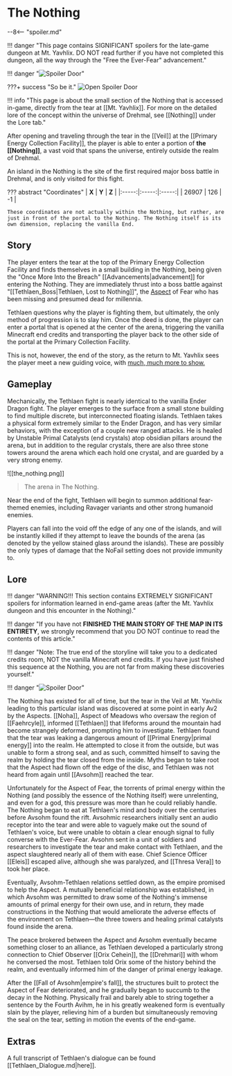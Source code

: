 # The Nothing

--8<-- "spoiler.md"

!!! danger "This page contains SIGNIFICANT spoilers for the late-game dungeon at Mt. Yavhlix. DO NOT read further if you have not completed this dungeon, all the way through the "Free the Ever-Fear" advancement." 

!!! danger "![Spoiler Door](/assets/img/spoiler_door.png)"

???+ success "So be it."
    ![Open Spoiler Door](/assets/img/yav_dooropen.png)

!!! info "This page is about the small section of the Nothing that is accessed in-game, directly from the tear at [[Mt. Yavhlix]]. For more on the detailed lore of the concept within the universe of Drehmal, see [[Nothing]] under the Lore tab."

After opening and traveling through the tear in the [[Veil]] at the [[Primary Energy Collection Facility]], the player is able to enter a portion of **the [[Nothing]]**, a vast void that spans the universe, entirely outside the realm of Drehmal.

An island in the Nothing is the site of the first required major boss battle in Drehmal, and is only visited for this fight.

??? abstract "Coordinates"
    | **X** | **Y** | **Z** |
    |:-----:|:-----:|:-----:|
    | 26907   |  126   | -1  |

    These coordinates are not actually within the Nothing, but rather, are just in front of the portal to the Nothing. The Nothing itself is its own dimension, replacing the vanilla End.

## Story
The player enters the tear at the top of the Primary Energy Collection Facility and finds themselves in a small building in the Nothing, being given the "Once More Into the Breach" [[Advancements|advancement]] for entering the Nothing. They are immediately thrust into a boss battle against "[[Tethlaen_Boss|Tethlaen, Lost to Nothing]]", the [Aspect](/Lore/Higher_Beings/Aspects/) of Fear who has been missing and presumed dead for millennia.

Tethlaen questions why the player is fighting them, but ultimately, the only method of progression is to slay him. Once the deed is done, the player can enter a portal that is opened at the center of the arena, triggering the vanilla Minecraft end credits and transporting the player back to the other side of the portal at the Primary Collection Facility.

This is not, however, the end of the story, as the return to Mt. Yavhlix sees the player meet a new guiding voice, with [much, much more to show.](/Story_and_Features/Story_Locations/End-Game_Locations/)

## Gameplay
Mechanically, the Tethlaen fight is nearly identical to the vanilla Ender Dragon fight. The player emerges to the surface from a small stone building to find multiple discrete, but interconnected floating islands. Tethlaen takes a physical form extremely similar to the Ender Dragon, and has very similar behaviors, with the exception of a couple new ranged attacks. He is healed by Unstable Primal Catalysts (end crystals) atop obsidian pillars around the arena, but in addition to the regular crystals, there are also three stone towers around the arena which each hold one crystal, and are guarded by a very strong enemy.

![[the_nothing.png]]
> The arena in The Nothing.

Near the end of the fight, Tethlaen will begin to summon additional fear-themed enemies, including Ravager variants and other strong humanoid enemies.

Players can fall into the void off the edge of any one of the islands, and will be instantly killed if they attempt to leave the bounds of the arena (as denoted by the yellow stained glass around the islands). These are possibly the only types of damage that the NoFail setting does not provide immunity to.

## Lore
!!! danger "WARNING!!! This section contains EXTREMELY SIGNIFICANT spoilers for information learned in end-game areas (after the Mt. Yavhlix dungeon and this encounter in the Nothing)."

!!! danger "If you have not **FINISHED THE MAIN STORY OF THE MAP IN ITS ENTIRETY**, we strongly recommend that you DO NOT continue to read the contents of this article."

!!! danger "Note: The true end of the storyline will take you to a dedicated credits room, NOT the vanilla Minecraft end credits. If you have just finished this sequence at the Nothing, you are not far from making these discoveries yourself."

!!! danger "![Spoiler Door](/assets/img/spoiler_door.png)"

The Nothing has existed for all of time, but the tear in the Veil at Mt. Yavhlix leading to this particular island was discovered at some point in early Av2 by the Aspects. [[Noha]], Aspect of Meadows who oversaw the region of [[Faehrcyle]], informed [[Tethlaen]] that lifeforms around the mountain had become strangely deformed, prompting him to investigate. Tethlaen found that the tear was leaking a dangerous amount of [[Primal Energy|primal energy]] into the realm. He attempted to close it from the outside, but was unable to form a strong seal, and as such, committed himself to saving the realm by holding the tear closed from the inside. Myths began to take root that the Aspect had flown off the edge of the disc, and Tethlaen was not heard from again until [[Avsohm]] reached the tear.

Unfortunately for the Aspect of Fear, the torrents of primal energy within the Nothing (and possibly the essence of the Nothing itself) were unrelenting, and even for a god, this pressure was more than he could reliably handle. The Nothing began to eat at Tethlaen's mind and body over the centuries before Avsohm found the rift. Avsohmic researchers initially sent an audio receptor into the tear and were able to vaguely make out the sound of Tethlaen's voice, but were unable to obtain a clear enough signal to fully converse with the Ever-Fear. Avsohm sent in a unit of soldiers and researchers to investigate the tear and make contact with Tethlaen, and the aspect slaughtered nearly all of them with ease. Chief Science Officer [[Eleis]] escaped alive, although she was paralyzed, and [[Thresa Vera]] to took her place. 

Eventually, Avsohm-Tethlaen relations settled down, as the empire promised to help the Aspect. A mutually beneficial relationship was established, in which Avsohm was permitted to draw some of the Nothing's immense amounts of primal energy for their own use, and in return, they made constructions in the Nothing that would ameliorate the adverse effects of the environment on Tethlaen—the three towers and healing primal catalysts found inside the arena.

The peace brokered between the Aspect and Avsohm eventually became something closer to an alliance, as Tethlaen developed a particularly strong connection to Chief Observer [[Orix Cehein]], the [[Drehmari]] with whom he conversed the most. Tethlaen told Orix some of the history behind the realm, and eventually informed him of the danger of primal energy leakage.

After the [[Fall of Avsohm|empire's fall]], the structures built to protect the Aspect of Fear deteriorated, and he gradually began to succumb to the decay in the Nothing. Physically frail and barely able to string together a sentence by the Fourth Avihm, he in his greatly weakened form is eventually slain by the player, relieving him of a burden but simultaneously removing the seal on the tear, setting in motion the events of the end-game.

## Extras
A full transcript of Tethlaen's dialogue can be found [[Tethlaen_Dialogue.md|here]].
